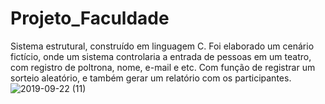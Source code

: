# Projeto_Faculdade

Sistema estrutural, construído em linguagem C.
Foi elaborado um cenário fictício, onde um sistema controlaria a entrada de pessoas em um teatro, com registro de poltrona, nome, e-mail e etc. Com função de registrar um sorteio aleatório, e também gerar um relatório com os participantes.
![2019-09-22 (11)](https://user-images.githubusercontent.com/48067972/65394801-5d1c8c00-dd68-11e9-85bd-ef821aa2f30e.png)

